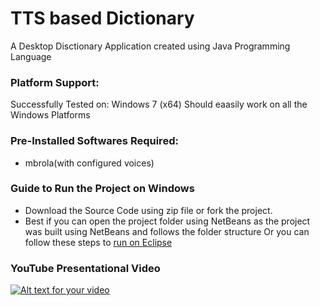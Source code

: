 # TTS based Dictionary
A Desktop Disctionary Application created using Java Programming Language

### Platform Support: 
Successfully Tested on: Windows 7 (x64)
Should eaasily work on all the Windows Platforms

### Pre-Installed Softwares Required:
* mbrola(with configured voices)

### Guide to Run the Project on Windows
* Download the Source Code using zip file or fork the project.
* Best if you can open the project folder using NetBeans as the project was built using NetBeans and follows the folder structure
  Or you can follow these steps to [run on Eclipse](http://stackoverflow.com/questions/21535023/how-to-get-your-netbeans-project-into-eclipse)

### YouTube Presentational Video
[![Alt text for your video](https://i.ytimg.com/vi/o8PURZvvyvk/maxresdefault.jpg)](https://youtu.be/o8PURZvvyvk)
